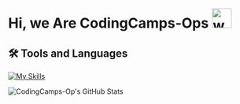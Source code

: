 # Hi, we Are CodingCamps-Ops <img src="https://user-images.githubusercontent.com/72663882/171687151-bb31c996-c9d2-49c8-b593-734946893b23.gif" alt="waving hand gif" aria-hidden="true" width="40" />

## 🛠️ Tools and Languages
[![My Skills](https://skillicons.dev/icons?i=html,cpp,js,ruby,github,java,eclipse,python,pycharm,flask,go,bash,rust,unrealengine,bootstrap)](#)

![CodingCamps-Op's GitHub Stats](https://github-readme-stats.vercel.app/api?username=nohamen&show_icons=true&theme=ambient_gradient)
